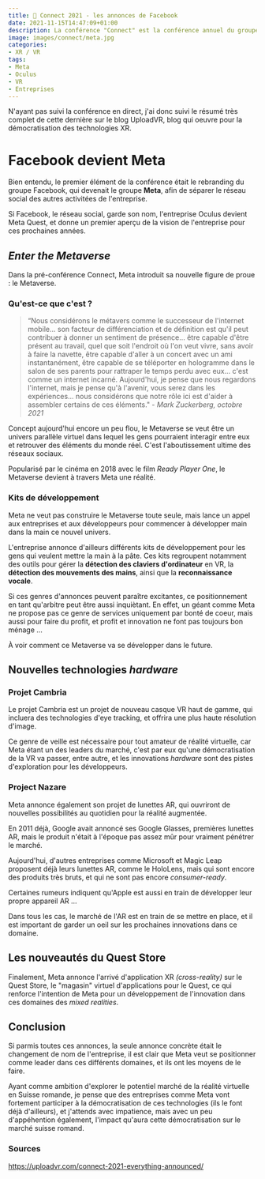 ```yaml
---
title: 👾 Connect 2021 - les annonces de Facebook
date: 2021-11-15T14:47:09+01:00
description: La conférence "Connect" est la conférence annuel du groupe Facebook. Cette année, la pièce maîtresse de la conférence était l'introduction du Metaverse.
image: images/connect/meta.jpg
categories:
- XR / VR
tags: 
- Meta
- Oculus
- VR
- Entreprises
---
```


N'ayant pas suivi la conférence en direct, j'ai donc suivi le résumé très complet de cette dernière sur le blog UploadVR, blog qui oeuvre pour la démocratisation des technologies XR.

# Facebook devient Meta

Bien entendu, le premier élément de la conférence était le rebranding du groupe Facebook, qui devenait le groupe **Meta**, afin de séparer le réseau social des autres activitées de l'entreprise.

Si Facebook, le réseau social, garde son nom, l'entreprise Oculus devient Meta Quest, et donne un premier aperçu de la vision de l'entreprise pour ces prochaines années.

## *Enter the Metaverse*

Dans la pré-conférence Connect, Meta introduit sa nouvelle figure de proue : le Metaverse.

### Qu'est-ce que c'est ?

> “Nous considérons le métavers comme le successeur de l'internet mobile... son facteur de différenciation et de définition est qu'il peut contribuer à donner un sentiment de présence... être capable d'être présent au travail, quel que soit l'endroit où l'on veut vivre, sans avoir à faire la navette, être capable d'aller à un concert avec un ami instantanément, être capable de se téléporter en hologramme dans le salon de ses parents pour rattraper le temps perdu avec eux... c'est comme un internet incarné. Aujourd'hui, je pense que nous regardons l'internet, mais je pense qu'à l'avenir, vous serez dans les expériences... nous considérons que notre rôle ici est d'aider à assembler certains de ces éléments." - *Mark Zuckerberg, octobre 2021*

Concept aujourd'hui encore un peu flou, le Metaverse se veut être un univers parallèle virtuel dans lequel les gens pourraient interagir entre eux et retrouver des éléments du monde réel. C'est l'aboutissement ultime des réseaux sociaux.

Popularisé par le cinéma en 2018 avec le film *Ready Player One*, le Metaverse devient à travers Meta une réalité.

### Kits de développement

Meta ne veut pas construire le Metaverse toute seule, mais lance un appel aux entreprises et aux développeurs pour commencer à développer main dans la main ce nouvel univers.

L'entreprise annonce d'ailleurs différents kits de développement pour les gens qui veulent mettre la main à la pâte. Ces kits regroupent notamment des outils pour gérer la **détection des claviers d'ordinateur** en VR, la **détection des mouvements des mains**, ainsi que la **reconnaissance vocale**.

Si ces genres d'annonces peuvent paraître excitantes, ce positionnement en tant qu'arbitre peut être aussi inquiètant. En effet, un géant comme Meta ne propose pas ce genre de services uniquement par bonté de coeur, mais aussi pour faire du profit, et profit et innovation ne font pas toujours bon ménage ...

À voir comment ce Metaverse va se développer dans le future.

## Nouvelles technologies *hardware*

### Projet Cambria

Le projet Cambria est un projet de nouveau casque VR haut de gamme, qui incluera des technologies d'eye tracking, et offrira une plus haute résolution d'image.

Ce genre de veille est nécessaire pour tout amateur de réalité virtuelle, car Meta étant un des leaders du marché, c'est par eux qu'une démocratisation de la VR va passer, entre autre, et les innovations *hardware* sont des pistes d'exploration pour les développeurs.

### Project Nazare

Meta annonce également son projet de lunettes AR, qui ouvriront de nouvelles possibilités au quotidien pour la réalité augmentée.

En 2011 déjà, Google avait annoncé ses Google Glasses, premières lunettes AR, mais le produit n'était à l'époque pas assez mûr pour vraiment pénétrer le marché.

Aujourd'hui, d'autres entreprises comme Microsoft et Magic Leap proposent déjà leurs lunettes AR, comme le HoloLens, mais qui sont encore des produits très bruts, et qui ne sont pas encore *consumer-ready*. 

Certaines rumeurs indiquent qu'Apple est aussi en train de développer leur propre appareil AR ...

Dans tous les cas, le marché de l'AR est en train de se mettre en place, et il est important de garder un oeil sur les prochaines innovations dans ce domaine.

## Les nouveautés du Quest Store

Finalement, Meta annonce l'arrivé d'application XR *(cross-reality)* sur le Quest Store, le "magasin" virtuel d'applications pour le Quest, ce qui renforce l'intention de Meta pour un développement de l'innovation dans ces domaines des *mixed realities*.

## Conclusion

Si parmis toutes ces annonces, la seule annonce concrète était le changement de nom de l'entreprise, il est clair que Meta veut se positionner comme leader dans ces différents domaines, et ils ont les moyens de le faire.

Ayant comme ambition d'explorer le potentiel marché de la réalité virtuelle en Suisse romande, je pense que des entreprises comme Meta vont fortement participer à la démocratisation de ces technologies (ils le font déjà d'ailleurs), et j'attends avec impatience, mais avec un peu d'appéhention également, l'impact qu'aura cette démocratisation sur le marché suisse romand.

### Sources

https://uploadvr.com/connect-2021-everything-announced/